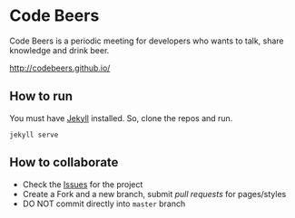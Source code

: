 # Code Beers

Code Beers is a periodic meeting for developers who wants to talk, share knowledge and drink beer.

http://codebeers.github.io/

## How to run

You must have [Jekyll](http://jekyllrb.com/) installed. So, clone the repos and run.

    jekyll serve

## How to collaborate

* Check the [Issues](https://github.com/paulodiovani/code-beers/issues) for the project
* Create a Fork and a new branch, submit _pull requests_ for pages/styles
* DO NOT commit directly into `master` branch
